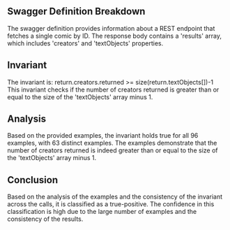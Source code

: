 ## Swagger Definition Breakdown
The swagger definition provides information about a REST endpoint that fetches a single comic by ID. The response body contains a 'results' array, which includes 'creators' and 'textObjects' properties.

## Invariant
The invariant is: return.creators.returned >= size(return.textObjects[])-1
This invariant checks if the number of creators returned is greater than or equal to the size of the 'textObjects' array minus 1.

## Analysis
Based on the provided examples, the invariant holds true for all 96 examples, with 63 distinct examples. The examples demonstrate that the number of creators returned is indeed greater than or equal to the size of the 'textObjects' array minus 1.

## Conclusion
Based on the analysis of the examples and the consistency of the invariant across the calls, it is classified as a true-positive. The confidence in this classification is high due to the large number of examples and the consistency of the results.
